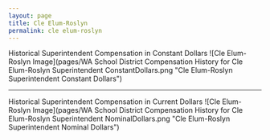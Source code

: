 ```yaml
---
layout: page
title: Cle Elum-Roslyn
permalink: cle elum-roslyn
---
```



Historical Superintendent Compensation in Constant Dollars
![Cle Elum-Roslyn Image](pages/WA School District Compensation History for Cle Elum-Roslyn Superintendent ConstantDollars.png "Cle Elum-Roslyn Superintendent Constant Dollars")

___

Historical Superintendent Compensation in Current Dollars
![Cle Elum-Roslyn Image](pages/WA School District Compensation History for Cle Elum-Roslyn Superintendent NominalDollars.png "Cle Elum-Roslyn Superintendent Nominal Dollars")